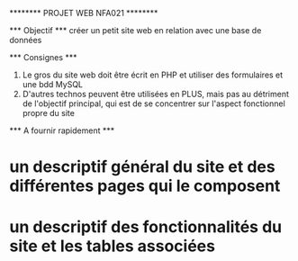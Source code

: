 ******** PROJET WEB NFA021 ********

*** Objectif *** 
créer un petit site web en relation avec une base de données

*** Consignes ***
1) Le gros du site web doit être écrit en PHP et utiliser des formulaires et une bdd MySQL 
2) D'autres technos peuvent être utilisées en PLUS, mais pas au détriment de l'objectif principal, qui est de se concentrer sur l'aspect fonctionnel propre du site

***  A fournir rapidement ***
 #  un descriptif général du site et des différentes pages qui le composent
 #  un descriptif des fonctionnalités du site et les tables associées	


